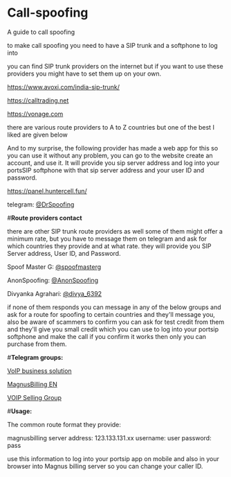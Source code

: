 # Call-spoofing
A guide to call spoofing 

to make call spoofing you need to have a SIP trunk and a softphone to log into 

you can find SIP trunk providers on the internet but if you want to use these providers you might have to set them up on your own.

https://www.avoxi.com/india-sip-trunk/

https://calltrading.net

https://vonage.com

there are various route providers to A to Z countries but one of the best I liked are given below

And to my surprise, the following provider has made a web app for this so you can use it without any problem, you can go to the website create an account, and use it.
It will provide you sip server address and log into your portsSIP softphone with that sip server address and your user ID and password.

https://panel.huntercell.fun/ 

telegram: [@DrSpoofing](https://t.me/DrSpoofing)

#**Route providers contact**

there are other SIP trunk route providers as well some of them might offer a minimum rate, but you have to message them on telegram and ask for which countries they provide and at what rate.
they will provide you SIP Server address, User ID, and Password.

Spoof Master G: [@spoofmasterg](https://t.me/spoofmasterg)

AnonSpoofing: [@AnonSpoofing](https://t.me/AnonSpoofing)

Divyanka Agrahari: [@divya_6392](https://t.me/DrSpoofing)


if none of them responds you can message in any of the below groups and ask for a route for spoofing to certain countries and they'll message you, also be aware of scammers to confirm you can ask for test credit from them and they'll give you small credit which you can use to log into your portsip softphone and make the call if you confirm it works then only you can purchase from them. 

#**Telegram groups:**

[VoIP business solution](https://t.me/voip_business_solutions)

[MagnusBilling EN](https://t.me/joinchat/NXwoZRPGpG6rPqp3yssLzQ)

[VOIP Selling Group](https://t.me/+YsZ9rVZmCzJlZGI1)


#**Usage:**

The common route format they provide: 

magnusbilling server address: 123.133.131.xx
username: user
password: pass

use this information to log into your portsip app on mobile and also in your browser into Magnus billing server so you can change your caller ID.


